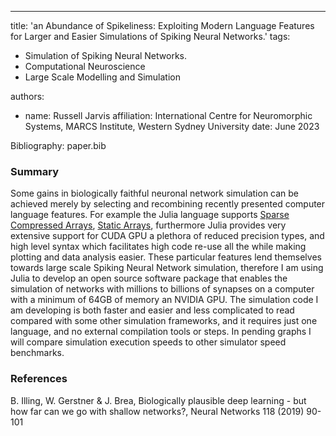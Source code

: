 -----
title: 'an Abundance of Spikeliness: Exploiting Modern Language Features for Larger and Easier Simulations of Spiking Neural Networks.'
tags:
  - Simulation of Spiking Neural Networks.
  - Computational Neuroscience
  - Large Scale Modelling and Simulation

authors:
  - name: Russell Jarvis
    affiliation: International Centre for Neuromorphic Systems, MARCS Institute, Western Sydney University
date: June  2023

Bibliography: paper.bib

### Summary
Some gains in biologically faithful neuronal network simulation can be achieved merely by selecting and recombining recently presented computer language features. For example the Julia language supports [Sparse Compressed Arrays](https://docs.julialang.org/en/v1/stdlib/SparseArrays/), [Static Arrays](https://juliaarrays.github.io/StaticArrays.jl/stable/), furthermore Julia provides very extensive support for CUDA GPU a plethora of reduced precision types, and high level syntax which facilitates high code re-use all the while making plotting and data analysis easier. These particular features lend themselves towards large scale Spiking Neural Network simulation, therefore I am using Julia to develop an open source software package that enables the simulation of networks with millions to billions of synapses on a computer with a minimum of 64GB of memory an NVIDIA GPU. The simulation code I am developing is both faster and easier and less complicated to read compared with some other simulation frameworks, and it requires just one language, and no external compilation tools or steps. In pending graphs I will compare simulation execution speeds to other simulator speed benchmarks. 

### References
B. Illing, W. Gerstner & J. Brea, Biologically plausible deep learning - but how far can we go with shallow networks?, Neural Networks 118 (2019) 90-101
